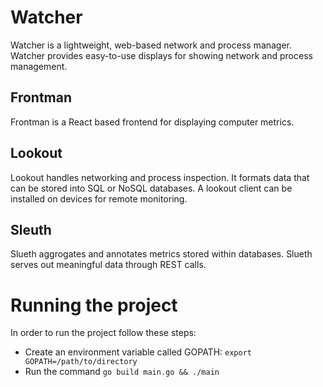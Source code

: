 # Watcher

Watcher is a lightweight, web-based network and process manager. Watcher provides easy-to-use displays for showing network and process management.

## Frontman

Frontman is a React based frontend for displaying computer metrics.

## Lookout

Lookout handles networking and process inspection. It formats data that can be stored into SQL or NoSQL databases. A lookout client can be installed on devices for remote monitoring.

## Sleuth

Slueth aggrogates and annotates metrics stored within databases. Slueth serves out meaningful data through REST calls.

# Running the project

In order to run the project follow these steps:
- Create an environment variable called GOPATH: `export GOPATH=/path/to/directory`
- Run the command `go build main.go && ./main`
